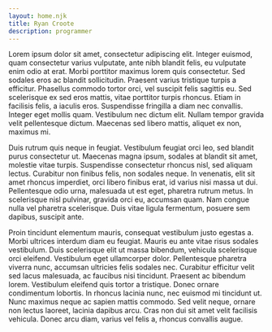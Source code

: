 ```yaml
---
layout: home.njk
title: Ryan Croote
description: programmer
---
```


Lorem ipsum dolor sit amet, consectetur adipiscing elit. Integer euismod, quam consectetur varius vulputate, ante nibh blandit felis, eu vulputate enim odio at erat. Morbi porttitor maximus lorem quis consectetur. Sed sodales eros ac blandit sollicitudin. Praesent varius tristique turpis a efficitur. Phasellus commodo tortor orci, vel suscipit felis sagittis eu. Sed scelerisque ex sed eros mattis, vitae porttitor turpis rhoncus. Etiam in facilisis felis, a iaculis eros. Suspendisse fringilla a diam nec convallis. Integer eget mollis quam. Vestibulum nec dictum elit. Nullam tempor gravida velit pellentesque dictum. Maecenas sed libero mattis, aliquet ex non, maximus mi.

Duis rutrum quis neque in feugiat. Vestibulum feugiat orci leo, sed blandit purus consectetur ut. Maecenas magna ipsum, sodales at blandit sit amet, molestie vitae turpis. Suspendisse consectetur rhoncus nisl, sed aliquam lectus. Curabitur non finibus felis, non sodales neque. In venenatis, elit sit amet rhoncus imperdiet, orci libero finibus erat, id varius nisi massa ut dui. Pellentesque odio urna, malesuada ut est eget, pharetra rutrum metus. In scelerisque nisl pulvinar, gravida orci eu, accumsan quam. Nam congue nulla vel pharetra scelerisque. Duis vitae ligula fermentum, posuere sem dapibus, suscipit ante.

Proin tincidunt elementum mauris, consequat vestibulum justo egestas a. Morbi ultrices interdum diam eu feugiat. Mauris eu ante vitae risus sodales vestibulum. Duis scelerisque elit ut massa bibendum, vehicula scelerisque orci eleifend. Vestibulum eget ullamcorper dolor. Pellentesque pharetra viverra nunc, accumsan ultricies felis sodales nec. Curabitur efficitur velit sed lacus malesuada, ac faucibus nisi tincidunt. Praesent ac bibendum lorem. Vestibulum eleifend quis tortor a tristique. Donec ornare condimentum lobortis. In rhoncus lacinia nunc, nec euismod mi tincidunt ut. Nunc maximus neque ac sapien mattis commodo. Sed velit neque, ornare non lectus laoreet, lacinia dapibus arcu. Cras non dui sit amet velit facilisis vehicula. Donec arcu diam, varius vel felis a, rhoncus convallis augue.